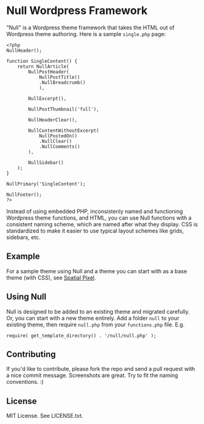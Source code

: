 # Null Wordpress Framework

"Null" is a Wordpress theme framework that takes the HTML out of Wordpress theme authoring. Here 
is a sample `single.php` page:

    <?php
    NullHeader();

    function SingleContent() {
        return NullArticle(
            NullPostHeader(
                NullPostTitle()
                .NullBreadcrumb()
                ),
                
            NullExcerpt(),
            
            NullPostThumbnail('full'),

            NullHeaderClear(),

            NullContentWithoutExcerpt(
                NullPostedOn()
                .NullClear()
                .NullComments()
            ),
        
            NullSidebar()
        );
    }

    NullPrimary('SingleContent');

    NullFooter();
    ?>

Instead of using embedded PHP, inconsistenly named and functioning Wordpress theme functions, 
and HTML, you can use Null functions with a consistent naming scheme, which are named after what 
they display. CSS is standardized to make it easier to use typical layout schemes like grids, 
sidebars, etc.

## Example

For a sample theme using Null and a theme you can start with as a base theme (with CSS), see 
[Spatial Pixel](https://github.com/awmartin/spatialpixel).

## Using Null

Null is designed to be added to an existing theme and migrated carefully. Or, you can start with a 
new theme entirely. Add a folder `null` to your existing theme, then require `null.php` from your
`functions.php` file. E.g.

    require( get_template_directory() . '/null/null.php' );

## Contributing

If you'd like to contribute, please fork the repo and send a pull request with 
a nice commit message. Screenshots are great. Try to fit the naming conventions. :)

## License

MIT License. See LICENSE.txt.


